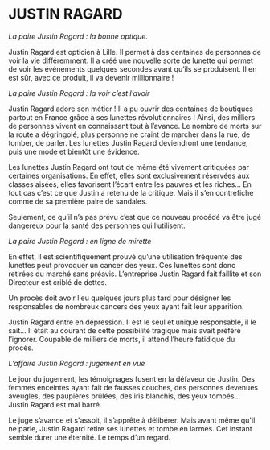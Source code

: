 # JUSTIN RAGARD

_La paire Justin Ragard : la bonne optique._

Justin Ragard est opticien à Lille. Il permet à des centaines de personnes de voir la vie différemment.  Il a créé une nouvelle sorte de lunette qui permet de voir les événements quelques secondes avant qu’ils se produisent. Il en est sûr, avec ce produit, il va devenir millionnaire !

_La paire Justin Ragard : la voir c’est l’avoir_

Justin Ragard adore son métier ! Il a pu ouvrir des centaines de boutiques partout en France grâce à ses lunettes révolutionnaires ! Ainsi, des milliers de personnes vivent en connaissant tout à l’avance. Le nombre de morts sur la route a dégringolé, plus personne ne craint de marcher dans la rue, de tomber, de parler. Les lunettes Justin Ragard deviendront une tendance, puis une mode et bientôt une évidence.

Les lunettes Justin Ragard ont tout de même été vivement critiquées par certaines organisations. En effet, elles sont exclusivement réservées aux classes aisées, elles favorisent l’écart entre les pauvres et les riches… En tout cas c’est ce que Justin a retenu de la critique. Mais il s’en contrefiche comme de sa première paire de sandales.

Seulement, ce qu’il n’a pas prévu c’est que ce nouveau procédé va être jugé dangereux pour la santé des personnes qui l’utilisent.

_La paire Justin Ragard : en ligne de mirette_

En effet, il est scientifiquement prouvé qu’une utilisation fréquente des lunettes peut provoquer un cancer des yeux. Ces lunettes sont donc retirées du marché sans préavis. L’entreprise Justin Ragard fait faillite et son Directeur est criblé de dettes.

Un procès doit avoir lieu quelques jours plus tard pour désigner les responsables de nombreux cancers des yeux ayant fait leur apparition. 

Justin Ragard entre en dépression. Il est le seul et unique responsable, il le sait… Il était au courant de cette possibilité tragique mais avait préféré l’ignorer. Coupable de milliers de morts, il attend l’heure fatidique du procès.

_L’affaire Justin Ragard : jugement en vue_

Le jour du jugement, les témoignages fusent en la défaveur de Justin. Des femmes enceintes ayant fait de fausses couches, des personnes devenues aveugles, des paupières brûlées, des iris blanchis, des yeux tombés… Justin Ragard est mal barré.

Le juge s’avance et s'assoit, il s’apprête à délibérer. Mais avant même qu'il ne parle, Justin Ragard retire ses lunettes et tombe en larmes. Cet instant semble durer une éternité. Le temps d’un regard.
